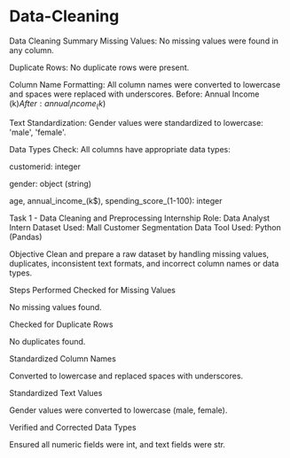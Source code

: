 # Data-Cleaning
Data Cleaning Summary
Missing Values:
No missing values were found in any column.

Duplicate Rows:
No duplicate rows were present.

Column Name Formatting:
All column names were converted to lowercase and spaces were replaced with underscores.
Before: Annual Income (k$)
After: annual_income_(k$)

Text Standardization:
Gender values were standardized to lowercase: 'male', 'female'.

Data Types Check:
All columns have appropriate data types:

customerid: integer

gender: object (string)

age, annual_income_(k$), spending_score_(1-100): integer


Task 1 - Data Cleaning and Preprocessing
Internship Role: Data Analyst Intern
Dataset Used: Mall Customer Segmentation Data
Tool Used: Python (Pandas)

Objective
Clean and prepare a raw dataset by handling missing values, duplicates, inconsistent text formats, and incorrect column names or data types.

Steps Performed
Checked for Missing Values

No missing values found.

Checked for Duplicate Rows

No duplicates found.

Standardized Column Names

Converted to lowercase and replaced spaces with underscores.

Standardized Text Values

Gender values were converted to lowercase (male, female).

Verified and Corrected Data Types

Ensured all numeric fields were int, and text fields were str.
